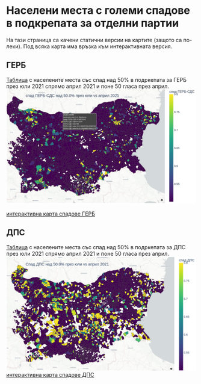 # Населени места с големи спадове в подкрепата за отделни партии

На тази страница са качени статични версии на картите (защото са по-леки). Под всяка карта има връзка към интерактивната версия.

<!--Засега включвам само карти за шестте парламентарно представени партии след изборите през април и юли 2021.-->

## ГЕРБ
[Таблица](./../../assets/2021/spadove/gerb.html) с населените места със спад над 50% в подркепата за ГЕРБ през юли 2021 спрямо април 2021 и поне 50 гласа през април.
![спадове ГЕРБ](./../../assets/spad_gerb.png)

[интерактивна карта спадове ГЕРБ](./spad_gerb.html) 

## ДПС
[Таблица](./../../assets/2021/spadove/dps.html) с населените места със спад над 50% в подркепата за ДПС през юли 2021 спрямо април 2021 и поне 50 гласа през април.
![спадове ДПС](./../../assets/spad_dps.png)
[интерактивна карта спадове ДПС](./spad_dps.html) 

<!---
## ИТН
![спадове ИТН](./../../assets/itn_spad_karta.png)

## БСП
![спадове БСП](./../../assets/bsp_spad_karta.png)

## ДБ
![спадове ДБ](./../../assets/db_spad_karta.png)

## Мутри вън!
![спадове МВ](./../../assets/mv_spad_karta.png)
-->
